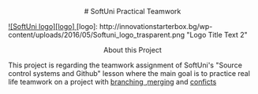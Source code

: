 <p align="center"># SoftUni Practical Teamwork</p>
<a href="https://softuni.bg/trainings/1799/practical-teamwork-sept-2017">  ![SoftUni logo][logo] </a>
[logo]: http://innovationstarterbox.bg/wp-content/uploads/2016/05/Softuni_logo_trasparent.png "Logo Title Text 2"

<p align="center"> About this Project</p>
This project is regarding the teamwork assignment of SoftUni's "Source control systems and Github" lesson where the main goal is to practice real life teamwork on a project with <a href=https://en.wikipedia.org/wiki/Branching_(version_control)>branching </a>,<a href=https://en.wikipedia.org/wiki/Merge_(version_control)>merging</a> and <a href=https://en.wikipedia.org/wiki/Help:Edit_conflict>conficts </a>
